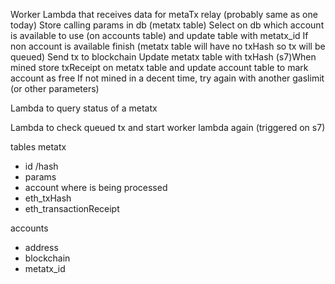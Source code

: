 Worker Lambda that receives data for metaTx relay (probably same as one today)
Store calling params in db (metatx table)
Select on db which account is available to use (on accounts table) and update table with metatx_id
If non account is available finish (metatx table will have no txHash so tx will be queued)
Send tx to blockchain
Update metatx table with txHash
(s7)When mined store txReceipt on metatx table and update account table to mark account as free
If not mined in a decent time, try again with another gaslimit (or other parameters) 

Lambda to query status of a metatx

Lambda to check queued tx and start worker lambda again (triggered on s7)


tables
metatx
- id /hash
- params
- account where is being processed
- eth_txHash
- eth_transactionReceipt

accounts
- address
- blockchain
- metatx_id